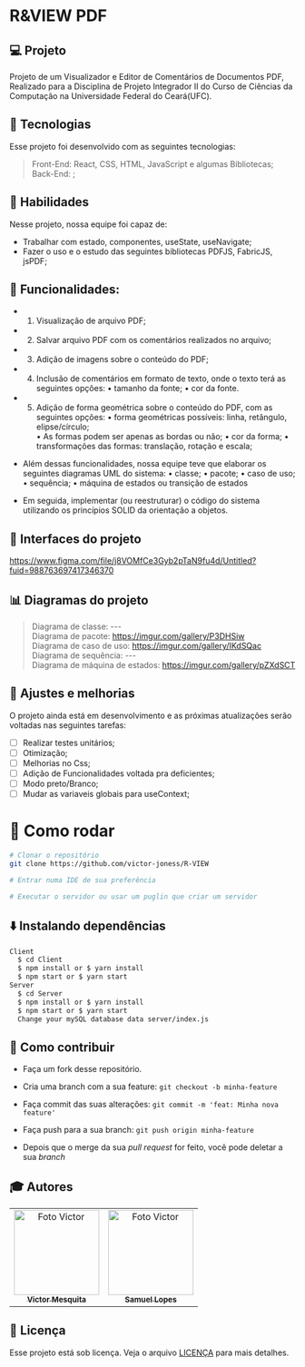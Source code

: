# R&VIEW PDF


## 💻 Projeto

Projeto de um Visualizador e Editor de Comentários de Documentos PDF, Realizado para a Disciplina de Projeto Integrador II do Curso de Ciências da Computação na Universidade Federal do Ceará(UFC).

## 🚀 Tecnologias
Esse projeto foi desenvolvido com as seguintes tecnologias:

> Front-End: React, CSS, HTML, JavaScript e algumas Bibliotecas;                                      
> Back-End: ;                                                       

## 📌 Habilidades

Nesse projeto, nossa equipe foi capaz de:

- Trabalhar com estado, componentes, useState, useNavigate;
- Fazer o uso e o estudo das seguintes bibliotecas PDFJS, FabricJS, jsPDF;

## :memo: Funcionalidades: 
- 1. Visualização de arquivo PDF;
- 2. Salvar arquivo PDF com os comentários realizados no arquivo;
- 3. Adição de imagens sobre o conteúdo do PDF;
- 4. Inclusão de comentários em formato de texto, onde o texto terá as seguintes opções:
  • tamanho da fonte;
  • cor da fonte.
- 5. Adição de forma geométrica sobre o conteúdo do PDF, com as seguintes opções:
  • forma geométricas possíveis: linha, retângulo, elipse/círculo;   
  • As formas podem ser apenas as bordas ou não;
  • cor da forma;
  • transformações das formas: translação, rotação e escala;
  
- Além dessas funcionalidades, nossa equipe teve que elaborar os seguintes diagramas UML do sistema:
  • classe;
  • pacote;
  • caso de uso;
  • sequência;
  • máquina de estados ou transição de estados
  
- Em seguida, implementar (ou reestruturar) o código do sistema utilizando os princípios SOLID da orientação a objetos.
  
## 📝 Interfaces do projeto                                                                         
  https://www.figma.com/file/j8VOMfCe3Gyb2pTaN9fu4d/Untitled?fuid=988763697417346370 
  
## 📊 Diagramas do projeto
  > Diagrama de classe:
    ---                                                         
  > Diagrama de pacote: 
    https://imgur.com/gallery/P3DHSiw                                                              
  > Diagrama de caso de uso:
    https://imgur.com/gallery/IKdSQac                                                            
  > Diagrama de sequência:
    ---                                                                        
  > Diagrama de máquina de estados:
    https://imgur.com/gallery/pZXdSCT                                   

## 📝 Ajustes e melhorias

O projeto ainda está em desenvolvimento e as próximas atualizações serão voltadas nas seguintes tarefas:

- [ ] Realizar testes unitários;
- [ ] Otimização;
- [ ] Melhorias no Css;
- [ ] Adição de Funcionalidades voltada pra deficientes;
- [ ] Modo preto/Branco;
- [ ] Mudar as variaveis globais para useContext;

# 👷 Como rodar

```bash
# Clonar o repositório
git clone https://github.com/victor-joness/R-VIEW

# Entrar numa IDE de sua preferência 

# Executar o servidor ou usar um puglin que criar um servidor

```

## ⬇️ Instalando dependências

  ```bash
  Client
    $ cd Client
    $ npm install or $ yarn install
    $ npm start or $ yarn start
  Server
    $ cd Server
    $ npm install or $ yarn install
    $ npm start or $ yarn start
    Change your mySQL database data server/index.js
  ```
  

## 🤔 Como contribuir <br/>

- Faça um fork desse repositório.
- Cria uma branch com a sua feature: `git checkout -b minha-feature`
- Faça commit das suas alterações: `git commit -m 'feat: Minha nova feature'`
- Faça push para a sua branch: `git push origin minha-feature`

- Depois que o merge da sua *pull request* for feito, você pode deletar a sua *branch*


## :mortar_board: Autores

<table align="center">
    <tr>
        <td align="center">
            <a href="https://github.com/victor-joness">
                <img src="https://i.imgur.com/vBnNiVV.png" width="150px;" alt="Foto Victor"/>
                <br />
                <sub><b>Victor Mesquita<sub><b>
            </a>
        </td>    
        <td align="center">
            <a href="https://github.com/SamuelLopess03">
                <img src="https://user-images.githubusercontent.com/85620625/195366186-541c980e-1aba-4d03-9da7-5e49e64b9d22.png" width="150px;" alt="Foto Victor"/>
                <br />
                <sub><b>Samuel Lopes<sub><b>
            </a>
        </td>
    </tr>
</table>
              
              
              
              
## 📄 Licença

Esse projeto está sob licença. Veja o arquivo [LICENÇA](LICENSE) para mais detalhes.
